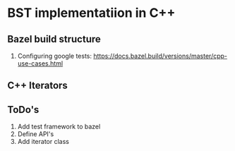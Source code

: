 # BST implementatiion in C++

## Bazel build structure
1. Configuring google tests: https://docs.bazel.build/versions/master/cpp-use-cases.html

## C++ Iterators

 ## ToDo's
 1. Add test framework to bazel
 2. Define API's
 3. Add iterator class

